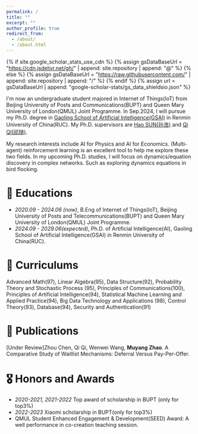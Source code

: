 ```yaml
---
permalink: /
title: ""
excerpt: ""
author_profile: true
redirect_from: 
  - /about/
  - /about.html
---
```


{% if site.google_scholar_stats_use_cdn %}
{% assign gsDataBaseUrl = "https://cdn.jsdelivr.net/gh/" | append: site.repository | append: "@" %}
{% else %}
{% assign gsDataBaseUrl = "https://raw.githubusercontent.com/" | append: site.repository | append: "/" %}
{% endif %}
{% assign url = gsDataBaseUrl | append: "google-scholar-stats/gs_data_shieldsio.json" %}

<span class='anchor' id='about-me'></span>

I'm now an undergraduate student majored in Internet of Things(IoT) from Beijing University of Posts and Communications(BUPT) and Queen Mary University of London(QMUL) Joint Programme. In Sep.2024, I will pursue my Ph.D. degree in [Gaoling School of Artificial Intelligence(GSAI)](http://ai.ruc.edu.cn/) in Renmin University of China(RUC). My Ph.D. supervisors are [Hao SUN(孙浩)](https://gsai.ruc.edu.cn/haosun) and [Qi QI(祁琦)](https://gsai.ruc.edu.cn/qiqi).

My research interests include AI for Physics and AI for Economics. (Multi-agent) reinforcement learning is an excellent tool to help me explore these two fields. In my upcoming Ph.D. studies, I will focus on dynamics/equation discovery in complex networks. Such as exploring dynamics equations in bird flocking.


# 🏫 Educations
- *2020.09 - 2024.06 (now)*, B.Eng of Internet of Things(IoT), Beijing University of Posts and Telecommunications(BUPT) and Queen Mary University of London(QMUL) Joint Programme.
- *2024.09 - 2029.06(expected)*, Ph.D. of Artificial Intelligence(AI), Gaoling School of Artificial Intelligence(GSAI) in Renmin University of China(RUC).

# 📖 Curriculums
Advanced Math(97), Linear Algebra(95), Data Structure(92), Probability Theory and Stochastic Process (95), Principles of Communications(100), Principles of Artificial Intelligence(94), Statistical Machine Learning and Applied Practice(94), Big Data Technology and Applications (98), Control Theory(93), Database(94), Security and Authentication(91)

# 📝 Publications 
[Under Review]Zhou Chen, Qi Qi, Wenwei Wang, **Muyang Zhao**. A Comparative Study of Waitlist Mechanisms: Deferral Versus Pay-Per-Offer.


# 🎖 Honors and Awards
- *2020-2021, 2021-2022* Top award of scholarship in BUPT (only for top3%)
- *2022-2023* Xiaomi scholarship in BUPT(only for top3%) 
- QMUL Student Enhanced Engagement & Development(SEED) Award: A well performance in co-creation teaching session.


